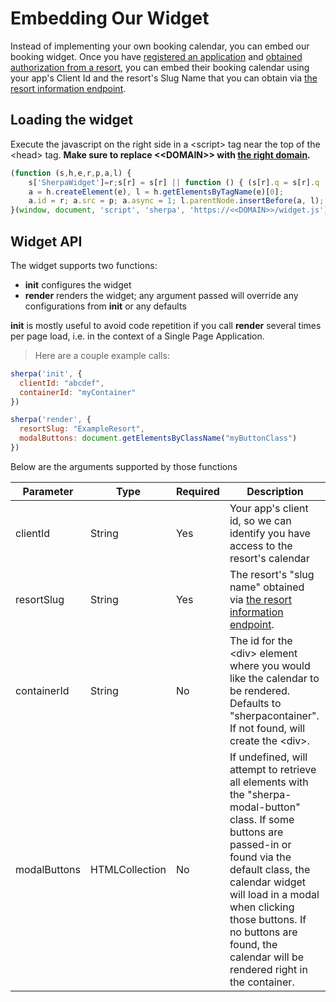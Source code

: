 # Embedding Our Widget

Instead of implementing your own booking calendar, you can embed our booking widget.
Once you have [registered an application](#creating-an-application) and [obtained authorization from a resort](#obtaining-an-access-token), you can embed their booking calendar using your app's Client Id and the resort's Slug Name that you can obtain via [the resort information endpoint](#retrieving-resort-information).

## Loading the widget

Execute the javascript on the right side in a \<script> tag near the top of the \<head> tag.
**Make sure to replace <\<DOMAIN>> with [the right domain](#introduction).**

```javascript
(function (s,h,e,r,p,a,l) {
    s['SherpaWidget']=r;s[r] = s[r] || function () { (s[r].q = s[r].q || []).push(arguments) };
    a = h.createElement(e), l = h.getElementsByTagName(e)[0];
    a.id = r; a.src = p; a.async = 1; l.parentNode.insertBefore(a, l);
}(window, document, 'script', 'sherpa', 'https://<<DOMAIN>>/widget.js'));
```

## Widget API

The widget supports two functions:

* **init** configures the widget
* **render** renders the widget; any argument passed will override any configurations from **init** or any defaults
 
**init** is mostly useful to avoid code repetition if you call **render** several times per page load, i.e. in the context of a Single Page Application.

> Here are a couple example calls:

```javascript
sherpa('init', {
  clientId: "abcdef",
  containerId: "myContainer"
})

sherpa('render', {
  resortSlug: "ExampleResort",
  modalButtons: document.getElementsByClassName("myButtonClass")
})
```
Below are the arguments supported by those functions

Parameter | Type | Required | Description
--------- | -------  | ------- | -----------
clientId | String | Yes | Your app's client id, so we can identify you have access to the resort's calendar
resortSlug | String | Yes | The resort's "slug name" obtained via [the resort information endpoint](#retrieving-resort-information).
containerId | String | No | The id for the \<div> element where you would like the calendar to be rendered. Defaults to "sherpacontainer". If not found, will create the \<div>.
modalButtons | HTMLCollection | No | If undefined, will attempt to retrieve all elements with the "sherpa-modal-button" class. If some buttons are passed-in or found via the default class, the calendar widget will load in a modal when clicking those buttons. If no buttons are found, the calendar will be rendered right in the container.


